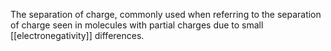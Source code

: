 The separation of charge, commonly used when referring to the separation of charge seen in molecules with partial charges due to small [[electronegativity]] differences. 
